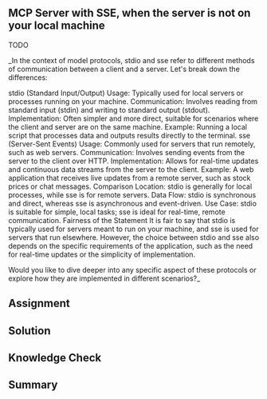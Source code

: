 ## MCP Server with SSE, when the server is not on your local machine

TODO

_In the context of model protocols, stdio and sse refer to different methods of communication between a client and a server. Let's break down the differences:

stdio (Standard Input/Output)
Usage: Typically used for local servers or processes running on your machine.
Communication: Involves reading from standard input (stdin) and writing to standard output (stdout).
Implementation: Often simpler and more direct, suitable for scenarios where the client and server are on the same machine.
Example: Running a local script that processes data and outputs results directly to the terminal.
sse (Server-Sent Events)
Usage: Commonly used for servers that run remotely, such as web servers.
Communication: Involves sending events from the server to the client over HTTP.
Implementation: Allows for real-time updates and continuous data streams from the server to the client.
Example: A web application that receives live updates from a remote server, such as stock prices or chat messages.
Comparison
Location: stdio is generally for local processes, while sse is for remote servers.
Data Flow: stdio is synchronous and direct, whereas sse is asynchronous and event-driven.
Use Case: stdio is suitable for simple, local tasks; sse is ideal for real-time, remote communication.
Fairness of the Statement
It is fair to say that stdio is typically used for servers meant to run on your machine, and sse is used for servers that run elsewhere. However, the choice between stdio and sse also depends on the specific requirements of the application, such as the need for real-time updates or the simplicity of implementation.

Would you like to dive deeper into any specific aspect of these protocols or explore how they are implemented in different scenarios?_

## Assignment

## Solution

## Knowledge Check

## Summary
